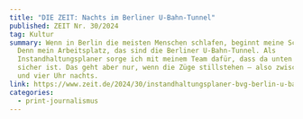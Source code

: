 ```yaml
---
title: "DIE ZEIT: Nachts im Berliner U-Bahn-Tunnel"
published: ZEIT Nr. 30/2024
tag: Kultur
summary: Wenn in Berlin die meisten Menschen schlafen, beginnt meine Schicht.
  Denn mein Arbeitsplatz, das sind die Berliner U-Bahn-Tunnel. Als
  Instandhaltungsplaner sorge ich mit meinem Team dafür, dass da unten alles
  sicher ist. Das geht aber nur, wenn die Züge stillstehen – also zwischen ein
  und vier Uhr nachts.
link: https://www.zeit.de/2024/30/instandhaltungsplaner-bvg-berlin-u-bahn-tunnel-nacht
categories:
  - print-journalismus
---
```

